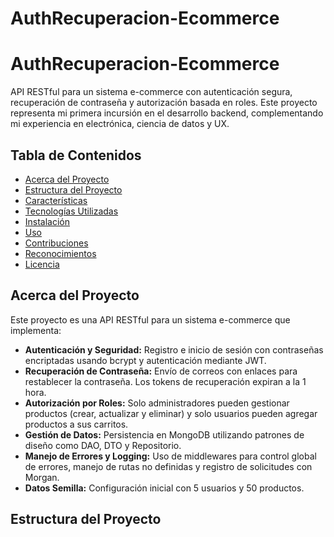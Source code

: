 # AuthRecuperacion-Ecommerce
# AuthRecuperacion-Ecommerce

API RESTful para un sistema e-commerce con autenticación segura, recuperación de contraseña y autorización basada en roles. Este proyecto representa mi primera incursión en el desarrollo backend, complementando mi experiencia en electrónica, ciencia de datos y UX.

## Tabla de Contenidos
- [Acerca del Proyecto](#acerca-del-proyecto)
- [Estructura del Proyecto](#estructura-del-proyecto)
- [Características](#características)
- [Tecnologías Utilizadas](#tecnologías-utilizadas)
- [Instalación](#instalación)
- [Uso](#uso)
- [Contribuciones](#contribuciones)
- [Reconocimientos](#reconocimientos)
- [Licencia](#licencia)

## Acerca del Proyecto
Este proyecto es una API RESTful para un sistema e-commerce que implementa:
- **Autenticación y Seguridad:** Registro e inicio de sesión con contraseñas encriptadas usando bcrypt y autenticación mediante JWT.
- **Recuperación de Contraseña:** Envío de correos con enlaces para restablecer la contraseña. Los tokens de recuperación expiran a la 1 hora.
- **Autorización por Roles:** Solo administradores pueden gestionar productos (crear, actualizar y eliminar) y solo usuarios pueden agregar productos a sus carritos.
- **Gestión de Datos:** Persistencia en MongoDB utilizando patrones de diseño como DAO, DTO y Repositorio.
- **Manejo de Errores y Logging:** Uso de middlewares para control global de errores, manejo de rutas no definidas y registro de solicitudes con Morgan.
- **Datos Semilla:** Configuración inicial con 5 usuarios y 50 productos.

## Estructura del Proyecto
